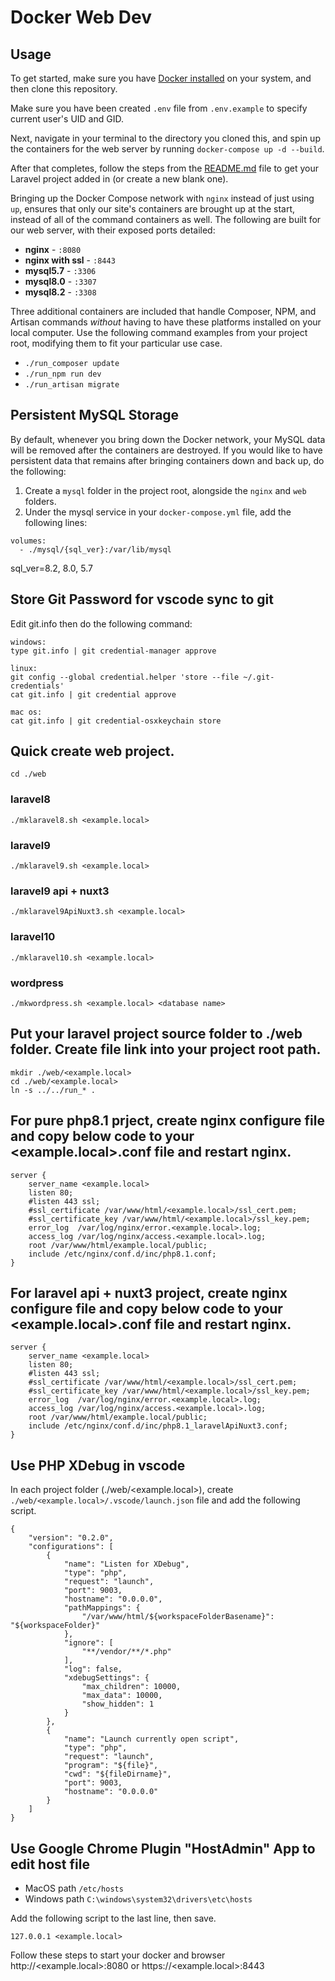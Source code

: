 # Docker Web Dev


## Usage

To get started, make sure you have [Docker installed](https://docs.docker.com/docker-for-mac/install/) on your system, and then clone this repository.

Make sure you have been created `.env` file from `.env.example` to specify current user's UID and GID.

Next, navigate in your terminal to the directory you cloned this, and spin up the containers for the web server by running `docker-compose up -d --build`.

After that completes, follow the steps from the [README.md](/README.md) file to get your Laravel project added in (or create a new blank one).

Bringing up the Docker Compose network with `nginx` instead of just using `up`, ensures that only our site's containers are brought up at the start, instead of all of the command containers as well. The following are built for our web server, with their exposed ports detailed:

- **nginx** - `:8080`
- **nginx with ssl** - `:8443`
- **mysql5.7** - `:3306`
- **mysql8.0** - `:3307`
- **mysql8.2** - `:3308`

Three additional containers are included that handle Composer, NPM, and Artisan commands *without* having to have these platforms installed on your local computer. Use the following command examples from your project root, modifying them to fit your particular use case.

- `./run_composer update`
- `./run_npm run dev`
- `./run_artisan migrate` 

## Persistent MySQL Storage

By default, whenever you bring down the Docker network, your MySQL data will be removed after the containers are destroyed. If you would like to have persistent data that remains after bringing containers down and back up, do the following:

1. Create a `mysql` folder in the project root, alongside the `nginx` and `web` folders.
2. Under the mysql service in your `docker-compose.yml` file, add the following lines:

```
volumes:
  - ./mysql/{sql_ver}:/var/lib/mysql
```
sql_ver=8.2, 8.0, 5.7

## Store Git Password for vscode sync to git

Edit git.info then do the following command:

```
windows:
type git.info | git credential-manager approve

linux:
git config --global credential.helper 'store --file ~/.git-credentials'
cat git.info | git credential approve

mac os:
cat git.info | git credential-osxkeychain store
```

## Quick create web project.

```
cd ./web
```

### laravel8

```
./mklaravel8.sh <example.local>
```

### laravel9

```
./mklaravel9.sh <example.local>
```

### laravel9 api + nuxt3

```
./mklaravel9ApiNuxt3.sh <example.local>
```

### laravel10

```
./mklaravel10.sh <example.local>
```

### wordpress

```
./mkwordpress.sh <example.local> <database name>
```

## Put your laravel project source folder to ./web folder. Create file link into your project root path.

```
mkdir ./web/<example.local>
cd ./web/<example.local>
ln -s ../../run_* .
```

## For pure php8.1 prject, create nginx configure file and copy below code to your <example.local>.conf file and restart nginx.

```
server {
    server_name <example.local>
    listen 80;
    #listen 443 ssl;
    #ssl_certificate /var/www/html/<example.local>/ssl_cert.pem;
    #ssl_certificate_key /var/www/html/<example.local>/ssl_key.pem;
    error_log  /var/log/nginx/error.<example.local>.log;
    access_log /var/log/nginx/access.<example.local>.log;
    root /var/www/html/example.local/public;
    include /etc/nginx/conf.d/inc/php8.1.conf;
}
```

## For laravel api + nuxt3 project, create nginx configure file and copy below code to your <example.local>.conf file and restart nginx.

```
server {
    server_name <example.local>
    listen 80;
    #listen 443 ssl;
    #ssl_certificate /var/www/html/<example.local>/ssl_cert.pem;
    #ssl_certificate_key /var/www/html/<example.local>/ssl_key.pem;
    error_log  /var/log/nginx/error.<example.local>.log;
    access_log /var/log/nginx/access.<example.local>.log;
    root /var/www/html/example.local/public;
    include /etc/nginx/conf.d/inc/php8.1_laravelApiNuxt3.conf;
}
```

## Use PHP XDebug in vscode

In each project folder (./web/<example.local>), create `./web/<example.local>/.vscode/launch.json` file and add the following script.

```
{
    "version": "0.2.0",
    "configurations": [
        {
            "name": "Listen for XDebug",
            "type": "php",
            "request": "launch",
            "port": 9003,
            "hostname": "0.0.0.0",
            "pathMappings": {
                "/var/www/html/${workspaceFolderBasename}": "${workspaceFolder}"
            },
            "ignore": [
                "**/vendor/**/*.php"
            ],
            "log": false,
            "xdebugSettings": {
                "max_children": 10000,
                "max_data": 10000,
                "show_hidden": 1
            }
        },
        {
            "name": "Launch currently open script",
            "type": "php",
            "request": "launch",
            "program": "${file}",
            "cwd": "${fileDirname}",
            "port": 9003,
            "hostname": "0.0.0.0"
        }
    ]
}
```

## Use Google Chrome Plugin "HostAdmin" App to edit host file

- MacOS path `/etc/hosts`
- Windows path `C:\windows\system32\drivers\etc\hosts`

Add the following script to the last line, then save.

```
127.0.0.1 <example.local>
```

Follow these steps to start your docker and browser http://<example.local>:8080 or https://<example.local>:8443